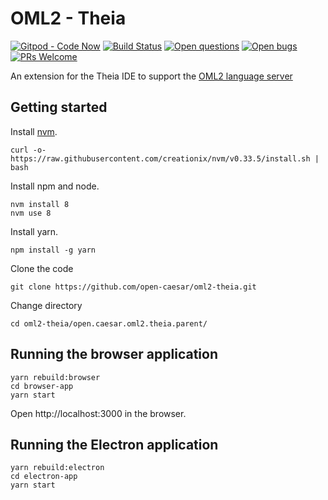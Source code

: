 # OML2 - Theia

[![Gitpod - Code Now](https://img.shields.io/badge/Gitpod-code%20now-blue.svg?longCache=true)](https://gitpod.io#https://github.com/open-caesar/oml2-theia)
[![Build Status](https://travis-ci.org/open-caesar/oml2-theia.svg?branch=master)](https://travis-ci.org/open-caesar/oml2-theia)
[![Open questions](https://img.shields.io/badge/Open-questions-lightgrey.svg?style=flat-curved)](https://github.com/open-caesar/oml2-theia/labels/question)
[![Open bugs](https://img.shields.io/badge/Open-bugs-red.svg?style=flat-curved)](https://github.com/open-caesar/oml2-theia/labels/bug)
[![PRs Welcome](https://img.shields.io/badge/PRs-welcome-yellowgreen.svg?style=flat-curved)](https://github.com/open-caesar/oml2-theia/labels/help%20wanted)

An extension for the Theia IDE to support the [OML2 language server](https://github.com/open-caesar/oml2-language-server)

## Getting started

Install [nvm](https://github.com/creationix/nvm#install-script).

    curl -o- https://raw.githubusercontent.com/creationix/nvm/v0.33.5/install.sh | bash

Install npm and node.

    nvm install 8
    nvm use 8

Install yarn.

    npm install -g yarn

Clone the code
  
    git clone https://github.com/open-caesar/oml2-theia.git

Change directory
    
    cd oml2-theia/open.caesar.oml2.theia.parent/

## Running the browser application

    yarn rebuild:browser
    cd browser-app
    yarn start

Open http://localhost:3000 in the browser.

## Running the Electron application

    yarn rebuild:electron
    cd electron-app
    yarn start
